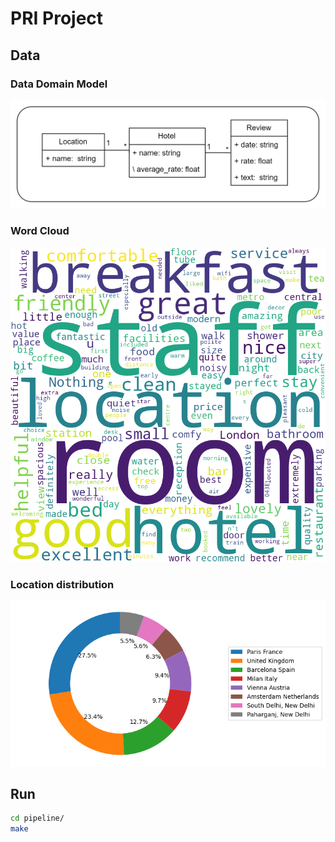 # PRI Project

## Data

### Data Domain Model

![UML](./imgs/UML.png)

### Word Cloud

![WordCloud](./imgs/wordcloud.png)

### Location distribution

![LocationDistribution](./imgs/locations.png)

## Run 

```bash
cd pipeline/
make
```